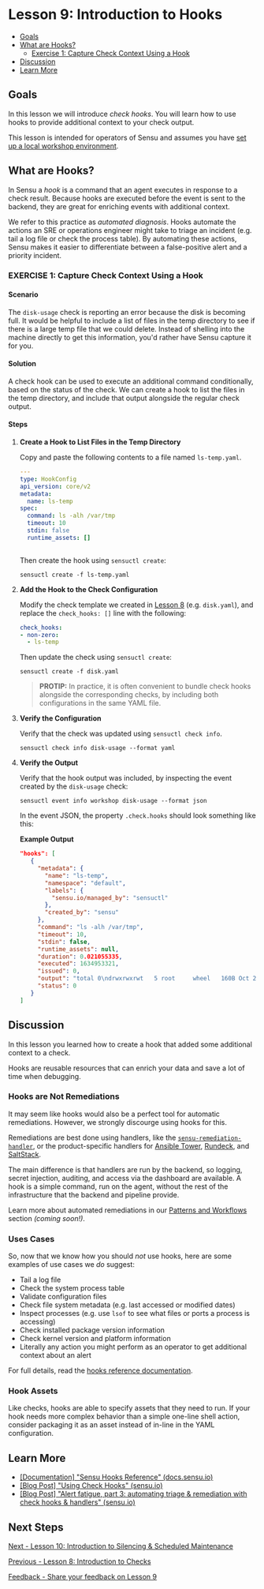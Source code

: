 # Lesson 9: Introduction to Hooks

- [Goals](#goals)
- [What are Hooks?](#what-are-hooks)
  - [Exercise 1: Capture Check Context Using a Hook](#exercise-1-capture-check-context-using-a-hook)
- [Discussion](#discussion)
- [Learn More](#learn-more)

## Goals

In this lesson we will introduce _check hooks_. 
You will learn how to use hooks to provide additional context to your check output. 

This lesson is intended for operators of Sensu and assumes you have [set up a local workshop environment][setup_workshop].

## What are Hooks? 

In Sensu a _hook_ is a command that an agent executes in response to a check result.
Because hooks are executed before the event is sent to the backend, they are great for enriching events with additional context.

We refer to this practice as  _automated diagnosis_. 
Hooks automate the actions an SRE or operations engineer might take to triage an incident (e.g. tail a log file or check the process table).
By automating these actions, Sensu makes it easier to differentiate between a false-positive alert and a priority incident.

### EXERCISE 1: Capture Check Context Using a Hook

#### Scenario

The `disk-usage` check is reporting an error because the disk is becoming full.
It would be helpful to include a list of files in the temp directory to see if there is a large temp file that we could delete.
Instead of shelling into the machine directly to get this information, you'd rather have Sensu capture it for you.

#### Solution

A check hook can be used to execute an additional command conditionally, based on the status of the check.
We can create a hook to list the files in the temp directory, and include that output alongside the regular check output.

#### Steps

1. **Create a Hook to List Files in the Temp Directory**
   
   Copy and paste the following contents to a file named `ls-temp.yaml`.
   
   ```yaml
   ---
   type: HookConfig
   api_version: core/v2
   metadata:
     name: ls-temp
   spec:
     command: ls -alh /var/tmp
     timeout: 10
     stdin: false
     runtime_assets: []
    
   ```

   Then create the hook using `sensuctl create`:

   ```shell
   sensuctl create -f ls-temp.yaml
   ```

1. **Add the Hook to the Check Configuration**

   Modify the check template we created in [Lesson 8](/lessons/operator/08/README.md#readme) (e.g. `disk.yaml`), and replace the `check_hooks: []` line with the following:
   
   ```yaml
   check_hooks:
   - non-zero:
     - ls-temp
   ```

   Then update the check using `sensuctl create`:

   ```shell
   sensuctl create -f disk.yaml
   ```
   
   > **PROTIP:** In practice, it is often convenient to bundle check hooks alongside the corresponding checks, by including both configurations in the same YAML file.

1. **Verify the Configuration**

   Verify that the check was updated using `sensuctl check info`.

   ```shell
   sensuctl check info disk-usage --format yaml
   ```

1. **Verify the Output**

   Verify that the hook output was included, by inspecting the event created by the `disk-usage` check:

   ```shell
   sensuctl event info workshop disk-usage --format json
   ```

   In the event JSON, the property `.check.hooks` should look something like this:

   **Example Output**
   
   ```json
   "hooks": [
      {
        "metadata": {
          "name": "ls-temp",
          "namespace": "default",
          "labels": {
            "sensu.io/managed_by": "sensuctl"
          },
          "created_by": "sensu"
        },
        "command": "ls -alh /var/tmp",
        "timeout": 10,
        "stdin": false,
        "runtime_assets": null,
        "duration": 0.021055335,
        "executed": 1634953321,
        "issued": 0,
        "output": "total 0\ndrwxrwxrwt   5 root     wheel   160B Oct 22 17:35 .\ndrwxr-xr-x  32 root     wheel   1.0K Oct 19 10:24 ..\ndrwxr-xr-x   3 root     wheel    96B Sep 15 10:52 aud\nsrw-r--r--   1 thoward  wheel     0B Sep 30 10:32 filesystemui.socket\ndrwxr-xr-x   2 root     wheel    64B Sep 15 10:52 kernel_panics\n",
        "status": 0
      }
   ]
   ```

## Discussion

In this lesson you learned how to create a hook that added some additional context to a check.

Hooks are reusable resources that can enrich your data and save a lot of time when debugging.

### Hooks are Not Remediations

It may seem like hooks would also be a perfect tool for automatic remediations.
However, we strongly discourge using hooks for this.

Remediations are best done using handlers, like the [`sensu-remediation-handler`][sensu-remediation-handler], or the product-specific handlers for [Ansible Tower][sensu-ansible-handler], [Rundeck][sensu-rundeck-handler], and [SaltStack][sensu-saltstack-handler].

The main difference is that handlers are run by the backend, so logging, secret injection, auditing, and access via the dashboard are available.
A hook is a simple command, run on the agent, without the rest of the infrastructure that the backend and pipeline provide.

Learn more about automated remediations in our [Patterns and Workflows](#) section  _(coming soon!)_.

### Uses Cases

So, now that we know how you should *not* use hooks, here are some examples of use cases we *do* suggest:

- Tail a log file
- Check the system process table
- Validate configuration files
- Check file system metadata (e.g. last accessed or modified dates)
- Inspect processes (e.g. use `lsof` to see what files or ports a process is accessing)
- Check installed package version information
- Check kernel version and platform information
- Literally any action you might perform as an operator to get additional context about an alert

For full details, read the [hooks reference documentation](https://docs.sensu.io/sensu-go/latest/observability-pipeline/observe-schedule/hooks/). 

### Hook Assets 

Like checks, hooks are able to specify assets that they need to run.
If your hook needs more complex behavior than a simple one-line shell action, consider packaging it as an asset instead of in-line in the YAML configuration.

## Learn More
- [[Documentation] "Sensu Hooks Reference" (docs.sensu.io)](https://docs.sensu.io/sensu-go/latest/observability-pipeline/observe-schedule/hooks/)
- [[Blog Post] "Using Check Hooks" (sensu.io)](https://sensu.io/blog/using-check-hooks-a739a362961f)
- [[Blog Post] "Alert fatigue, part 3: automating triage & remediation with check hooks & handlers" (sensu.io)](https://sensu.io/blog/alert-fatigue-part-3-automating-triage-remediation-with-checks-hooks-handlers)

## Next Steps

[Next - Lesson 10: Introduction to Silencing & Scheduled Maintenance](../10/README.md#readme)

[Previous - Lesson 8: Introduction to Checks](../08/README.md#readme)

[Feedback - Share your feedback on Lesson 9](https://github.com/sensu/sensu-go-workshop/issues/new?template=lesson_feedback.md&labels=feedback%2Clesson-09&title=Lesson%209%20Feedback)

<!-- Some Commonly Used Named Links -->
[setup_workshop]: ../02/README.md#readme
[sensu_api_docs]: https://docs.sensu.io/sensu-go/latest/api/
[sensu-remediation-handler]: https://github.com/sensu/sensu-remediation-handler 
[sensu-ansible-handler]: https://bonsai.sensu.io/assets/sensu/sensu-ansible-handler
[sensu-rundeck-handler]: https://bonsai.sensu.io/assets/sensu/sensu-rundeck-handler
[sensu-saltstack-handler]: https://bonsai.sensu.io/assets/sensu/sensu-saltstack-handler

